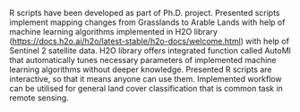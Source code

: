 R scripts have been developed as part of Ph.D. project. Presented scripts implement mapping changes from Grasslands to Arable Lands with help of machine learning algorithms implemented in H2O library (https://docs.h2o.ai/h2o/latest-stable/h2o-docs/welcome.html) with help of Sentinel 2 satellite data. H2O library offers integrated function called AutoMl that automatically tunes necessary parameters of implemented machine learning algorithms without deeper knowledge. Presented R scripts are interactive, so that it means anyone can use them. Implemented workflow can be utilised for general land cover classification that is common task in remote sensing.
